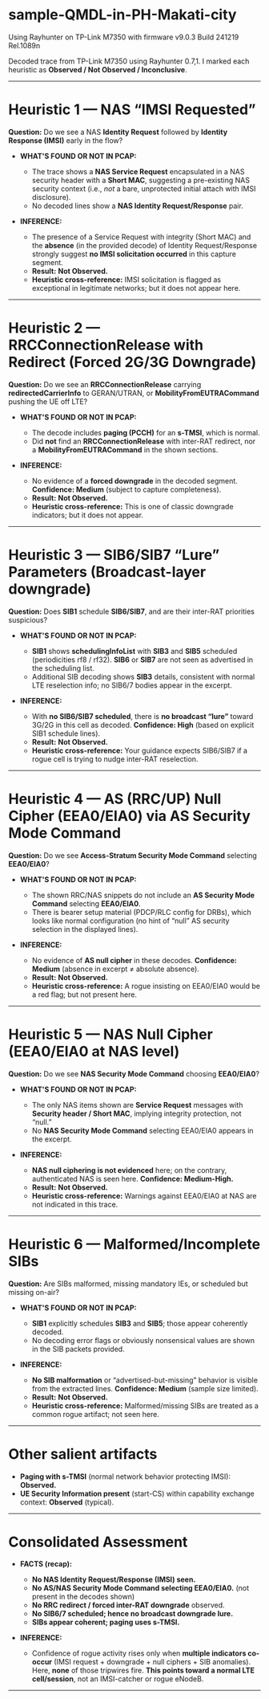 # sample-QMDL-in-PH-Makati-city
Using Rayhunter on TP-Link M7350 with firmware v9.0.3 Build 241219 Rel.1089n 


Decoded trace from TP-Link M7350 using Rayhunter 0.7,1. I marked each heuristic as **Observed / Not Observed / Inconclusive**.

---

# Heuristic 1 — NAS “IMSI Requested”

**Question:** Do we see a NAS **Identity Request** followed by **Identity Response (IMSI)** early in the flow?

* **WHAT'S FOUND OR NOT IN PCAP:**

  * The trace shows a **NAS Service Request** encapsulated in a NAS security header with a **Short MAC**, suggesting a pre-existing NAS security context (i.e., *not* a bare, unprotected initial attach with IMSI disclosure).  
  * No decoded lines show a **NAS Identity Request/Response** pair.

* **INFERENCE:**

  * The presence of a Service Request with integrity (Short MAC) and the **absence** (in the provided decode) of Identity Request/Response strongly suggest **no IMSI solicitation occurred** in this capture segment. 
  * **Result:** **Not Observed.**
  * **Heuristic cross-reference:** IMSI solicitation is flagged as exceptional in legitimate networks; but it does not appear here. 

---

# Heuristic 2 — **RRCConnectionRelease** with **Redirect** (Forced 2G/3G Downgrade)

**Question:** Do we see an **RRCConnectionRelease** carrying **redirectedCarrierInfo** to GERAN/UTRAN, or **MobilityFromEUTRACommand** pushing the UE off LTE?

* **WHAT'S FOUND OR NOT IN PCAP:**

  * The decode includes **paging (PCCH)** for an **s-TMSI**, which is normal. 
  * Did **not** find an **RRCConnectionRelease** with inter-RAT redirect, nor a **MobilityFromEUTRACommand** in the shown sections.

* **INFERENCE:**

  * No evidence of a **forced downgrade** in the decoded segment. **Confidence: Medium** (subject to capture completeness).
  * **Result:** **Not Observed.**
  * **Heuristic cross-reference:** This is one of classic downgrade indicators; but it does not appear. 

---

# Heuristic 3 — **SIB6/SIB7** “Lure” Parameters (Broadcast-layer downgrade)

**Question:** Does **SIB1** schedule **SIB6/SIB7**, and are their inter-RAT priorities suspicious?

* **WHAT'S FOUND OR NOT IN PCAP:**

  * **SIB1** shows **schedulingInfoList** with **SIB3** and **SIB5** scheduled (periodicities rf8 / rf32). **SIB6** or **SIB7** are not seen as advertised in the scheduling list. 
  * Additional SIB decoding shows **SIB3** details, consistent with normal LTE reselection info; no SIB6/7 bodies appear in the excerpt. 

* **INFERENCE:**

  * With **no SIB6/SIB7 scheduled**, there is **no broadcast “lure”** toward 3G/2G in this cell as decoded. **Confidence: High** (based on explicit SIB1 schedule lines).
  * **Result:** **Not Observed.**
  * **Heuristic cross-reference:** Your guidance expects SIB6/SIB7 if a rogue cell is trying to nudge inter-RAT reselection. 

---

# Heuristic 4 — **AS (RRC/UP) Null Cipher** (EEA0/EIA0) via **AS Security Mode Command**

**Question:** Do we see **Access-Stratum Security Mode Command** selecting **EEA0/EIA0**?

* **WHAT'S FOUND OR NOT IN PCAP:**

  * The shown RRC/NAS snippets do not include an **AS Security Mode Command** selecting **EEA0/EIA0**.
  * There is bearer setup material (PDCP/RLC config for DRBs), which looks like normal configuration (no hint of “null” AS security selection in the displayed lines).  

* **INFERENCE:**

  * No evidence of **AS null cipher** in these decodes. **Confidence: Medium** (absence in excerpt ≠ absolute absence).
  * **Result:** **Not Observed.**
  * **Heuristic cross-reference:** A rogue insisting on EEA0/EIA0 would be a red flag; but not present here. 

---

# Heuristic 5 — **NAS Null Cipher** (EEA0/EIA0 at NAS level)

**Question:** Do we see **NAS Security Mode Command** choosing **EEA0/EIA0**?

* **WHAT'S FOUND OR NOT IN PCAP:**

  * The only NAS items shown are **Service Request** messages with **Security header / Short MAC**, implying integrity protection, not “null.”  
  * No **NAS Security Mode Command** selecting EEA0/EIA0 appears in the excerpt.

* **INFERENCE:**

  * **NAS null ciphering is not evidenced** here; on the contrary, authenticated NAS is seen here. **Confidence: Medium-High.**
  * **Result:** **Not Observed.**
  * **Heuristic cross-reference:** Warnings against EEA0/EIA0 at NAS are not indicated in this trace. 

---

# Heuristic 6 — **Malformed/Incomplete SIBs**

**Question:** Are SIBs malformed, missing mandatory IEs, or scheduled but missing on-air?

* **WHAT'S FOUND OR NOT IN PCAP:**

  * **SIB1** explicitly schedules **SIB3** and **SIB5**; those appear coherently decoded. 
  * No decoding error flags or obviously nonsensical values are shown in the SIB packets provided.

* **INFERENCE:**

  * **No SIB malformation** or “advertised-but-missing” behavior is visible from the extracted lines. **Confidence: Medium** (sample size limited).
  * **Result:** **Not Observed.**
  * **Heuristic cross-reference:** Malformed/missing SIBs are treated as a common rogue artifact; not seen here. 

---

# Other salient artifacts

* **Paging with s-TMSI** (normal network behavior protecting IMSI): **Observed.** 
* **UE Security Information present** (start-CS) within capability exchange context: **Observed** (typical). 

---

# Consolidated Assessment

* **FACTS (recap):**

  * **No NAS Identity Request/Response (IMSI) seen.**  
  * **No AS/NAS Security Mode Command selecting EEA0/EIA0.** (not present in the decodes shown)
  * **No RRC redirect / forced inter-RAT downgrade** observed.
  * **No SIB6/7 scheduled; hence no broadcast downgrade lure.** 
  * **SIBs appear coherent; paging uses s-TMSI.** 

* **INFERENCE:**

  * Confidence of rogue activity rises only when **multiple indicators co-occur** (IMSI request + downgrade + null ciphers + SIB anomalies). Here, **none** of those tripwires fire. **This points toward a normal LTE cell/session**, not an IMSI-catcher or rogue eNodeB. 

---
